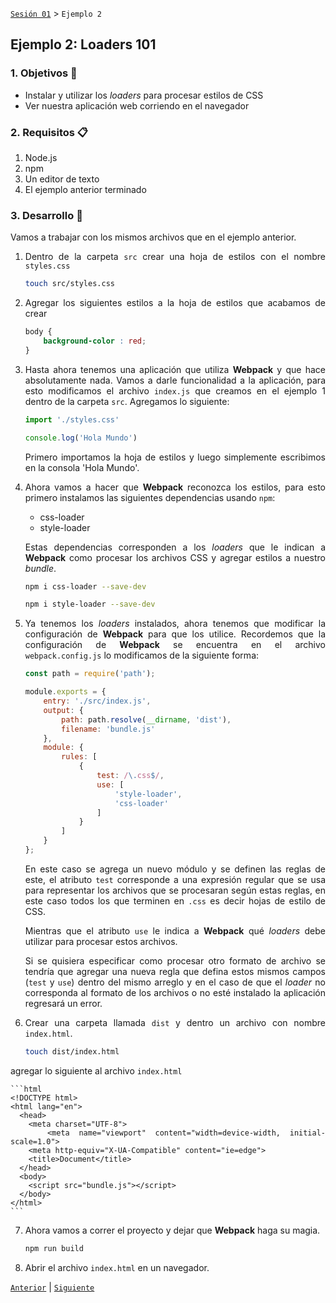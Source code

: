 [`Sesión 01`](../README.md) > `Ejemplo 2`

## Ejemplo 2: Loaders 101 

<div style="text-align: justify;">

### 1. Objetivos :dart:

- Instalar y utilizar los *loaders* para procesar estilos de CSS
- Ver nuestra aplicación web corriendo en el navegador

### 2. Requisitos :clipboard:

1. Node.js
2. npm
3. Un editor de texto
4. El ejemplo anterior terminado

### 3. Desarrollo :rocket:

Vamos a trabajar con los mismos archivos que en el ejemplo anterior. 

1. Dentro de la carpeta `src` crear una hoja de estilos con el nombre `styles.css`

    ```bash
    touch src/styles.css
    ```

2. Agregar los siguientes estilos a la hoja de estilos que acabamos de crear

    ```css
    body {
    	background-color : red;
    }
    ```

3. Hasta ahora tenemos una aplicación que utiliza <b>Webpack</b> y que hace absolutamente nada. Vamos a darle funcionalidad a la aplicación, para esto modificamos el archivo `index.js` que creamos en el ejemplo 1 dentro de la carpeta `src`. Agregamos lo siguiente:

    ```javascript
    import './styles.css'

    console.log('Hola Mundo')
    ```

	Primero importamos la hoja de estilos y luego simplemente escribimos en la consola 'Hola Mundo'.

4. Ahora vamos a hacer que <b>Webpack</b> reconozca los estilos, para esto primero instalamos las siguientes dependencias usando `npm`: 
	- css-loader
	- style-loader 

   Estas dependencias corresponden a los *loaders* que le indican a <b>Webpack</b> como procesar los archivos CSS y agregar estilos a nuestro *bundle*.
    ```bash
    npm i css-loader --save-dev

    npm i style-loader --save-dev
    ```
5. Ya tenemos los *loaders* instalados, ahora tenemos que modificar la configuración de <b>Webpack</b> para que los utilice. Recordemos que la configuración de <b>Webpack</b> se encuentra en el archivo `webpack.config.js` lo modificamos de la siguiente forma:

    ```javascript
    const path = require('path');

    module.exports = {
    	entry: './src/index.js',
  		output: {
    		path: path.resolve(__dirname, 'dist'),
    		filename: 'bundle.js'
  		},
  		module: {
    		rules: [
      			{
        			test: /\.css$/,
        			use: [
          				'style-loader',
          				'css-loader'
        			]
      			}
    		]
  		}
	};
    ```
    En este caso se agrega un nuevo módulo y se definen las reglas de este, el atributo `test` corresponde a una expresión regular que se usa para representar los archivos que se procesaran según estas reglas, en este caso todos los que terminen en `.css` es decir hojas de estilo de CSS.

    Mientras que el atributo `use` le indica a <b>Webpack</b> qué *loaders* debe utilizar para procesar estos archivos.

    Si se quisiera especificar como procesar otro formato de archivo se tendría que agregar una nueva regla que defina estos mismos campos (`test` y `use`) dentro del mismo arreglo y en el caso de que el *loader* no corresponda al formato de los archivos o no esté instalado la aplicación regresará un error.

6. Crear una carpeta llamada `dist` y dentro un archivo con nombre `index.html`.

    ```bash
    touch dist/index.html
    ```
  agregar lo siguiente al archivo `index.html`

    ```html
    <!DOCTYPE html>
    <html lang="en">
      <head>
        <meta charset="UTF-8">
        <meta name="viewport" content="width=device-width, initial-scale=1.0">
        <meta http-equiv="X-UA-Compatible" content="ie=edge">
        <title>Document</title>
      </head>
      <body>
        <script src="bundle.js"></script>
      </body>
    </html>
    ```
7. Ahora vamos a correr el proyecto y dejar que <b>Webpack</b> haga su magia.

    ```bash
    npm run build
    ```

8. Abrir el archivo `index.html` en un navegador.

[`Anterior`](../README.md#loaders) | [`Siguiente`](../ejemplo-03/README.md)

</div>


